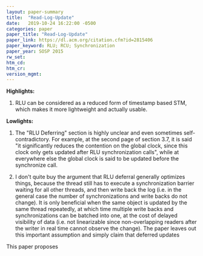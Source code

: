 ```yaml
---
layout: paper-summary
title:  "Read-Log-Update"
date:   2019-10-24 16:22:00 -0500
categories: paper
paper_title: "Read-Log-Update"
paper_link: https://dl.acm.org/citation.cfm?id=2815406
paper_keyword: RLU; RCU; Synchronization
paper_year: SOSP 2015
rw_set: 
htm_cd: 
htm_cr: 
version_mgmt: 
---
```


**Highlights:**

1. RLU can be considered as a reduced form of timestamp based STM, which makes it more lightweight and actually usable.

**Lowlights:**

1. The "RLU Deferring" section is highly unclear and even sometimes self-contradictory. For example, at the second page
   of section 3.7, it is said "it significantly reduces the contention on the global clock, since this clock only gets
   updated after RLU synchronization calls", while at everywhere else the global clock is said to be updated before 
   the synchronize call.

2. I don't quite buy the argument that RLU deferral generally optimizes things, because the thread still has to execute a 
   synchronization barrier waiting for all other threads, and then write back the log (i.e. in the general case
   the number of synchronizations and write backs do not change). It is only beneficial when the same object is 
   updated by the same thread repeatedly, at which time multiple write backs and synchronizations can be batched into
   one, at the cost of delayed visibility of data (i.e. not linearizable since non-overlapping readers after the writer 
   in real time cannot observe the change). The paper leaves out this important assumption and simply claim that 
   deferred updates 

This paper proposes 